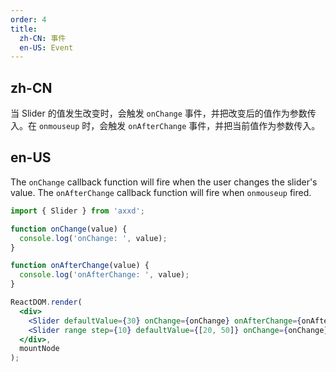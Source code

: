 ```yaml
---
order: 4
title:
  zh-CN: 事件
  en-US: Event
---
```


## zh-CN

当 Slider 的值发生改变时，会触发 `onChange` 事件，并把改变后的值作为参数传入。在 `onmouseup` 时，会触发 `onAfterChange` 事件，并把当前值作为参数传入。

## en-US

The `onChange` callback function will fire when the user changes the slider's value.
The `onAfterChange` callback function will fire when `onmouseup` fired.

````jsx
import { Slider } from 'axxd';

function onChange(value) {
  console.log('onChange: ', value);
}

function onAfterChange(value) {
  console.log('onAfterChange: ', value);
}

ReactDOM.render(
  <div>
    <Slider defaultValue={30} onChange={onChange} onAfterChange={onAfterChange} />
    <Slider range step={10} defaultValue={[20, 50]} onChange={onChange} onAfterChange={onAfterChange} />
  </div>,
  mountNode
);
````
